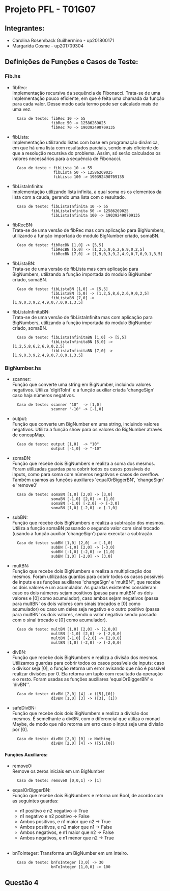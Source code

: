 # Projeto PFL - T01G07

## Integrantes:
* Carolina Rosemback Guilhermino - up201800171
* Margarida Cosme - up201709304

## Definições de Funções e Casos de Teste:
### Fib.hs

* fibRec:  
Implementação recursiva da sequência de Fibonacci. Trata-se de uma implementação pouco eficiente, em que é feita uma chamada da função para cada valor. Desse modo cada termo pode ser calculado mais de uma vez.

        Caso de teste: fibRec 10 -> 55
                       fibRec 50 -> 12586269025
                       fibRec 70 -> 190392490709135
* fibLista:  
Implementação utilizando listas com base em programação dinâmica, em que há uma lista com resultados parciais, sendo mais eficiente do que a resolução recursiva do problema. Assim, só serão calculados os valores necessários para a sequência de Fibonacci.

        Caso de teste : fibLista 10 -> 55
                        fibLista 50 -> 12586269025
                        fibLista 100 -> 190392490709135

* fibListaInfinita:  
Implementação utilizando lista infinita, a qual soma os os elementos da lista com a cauda, gerando uma lista com o resultado.

        Caso de teste: fibListaInfinita 10 -> 55
                       fibListaInfinita 50 -> 12586269025
                       fibListaInfinita 100 -> 190392490709135

* fibRecBN:  
Trata-se de uma versão de fibRec mas com aplicação para BigNumbers, utilizando a função importada do modulo BigNumber criado, somaBN.

        Caso de teste: fibRecBN [1,0] -> [5,5]
                       fibRecBN [5,0] -> [1,2,5,8,6,2,6,9,0,2,5]
                       fibRecBN [7,0] -> [1,9,0,3,9,2,4,9,0,7,0,9,1,3,5]

* fibListaBN:  
Trata-se de uma versão de fibLista mas com aplicação para BigNumbers, utilizando a função importada do modulo BigNumber criado, somaBN.

        Caso de teste: fibListaBN [1,0] -> [5,5]
                       fibListaBN [5,0] -> [1,2,5,8,6,2,6,9,0,2,5]
                       fibListaBN [7,0] -> [1,9,0,3,9,2,4,9,0,7,0,9,1,3,5]

* fibListaInfinitaBN:  
Trata-se de uma versão de fibListaInfinita mas com aplicação para BigNumbers, utilizando a função importada do modulo BigNumber criado, somaBN.

        Caso de teste: fibListaInfinitaBN [1,0] -> [5,5]
                       fibListaInfinitaBN [5,0] -> [1,2,5,8,6,2,6,9,0,2,5]
                       fibListaInfinitaBN [7,0] -> [1,9,0,3,9,2,4,9,0,7,0,9,1,3,5]

### BigNumber.hs

* scanner:   
Função que converte uma string em BigNumber, incluindo valores negativos. Utiliza 'digitToInt' e a função auxiliar criada 'changeSign' caso haja números negativos.

        Caso de teste: scanner "10"  -> [1,0]
                       scanner "-10" -> [-1,0]

* output:  
Função que converte um BigNumber em uma string, incluindo valores negativos. Utiliza a função show para os valores do BigNumber através de concapMap.

        Caso de teste: output [1,0]  -> "10"
                       output [-1,0] -> "-10"

* somaBN:  
Função que recebe dois BigNumbers e realiza a soma dos mesmos. Foram utilizadas guardas para cobrir todos os casos possíveis de inputs, como para soma com números negativos e casos de overflow. Também usamos as funções auxiliares 'equalOrBiggerBN', 'changeSign' e 'remove0'

        Caso de teste: somaBN [1,0] [2,0] -> [3,0]
                       somaBN [-1,0] [2,0] -> [1,0]
                       somaBN [-1,0] [-2,0] -> [-3,0]
                       somaBN [1,0] [-2,0] -> [-1,0]
               
* subBN:  
Função que recebe dois BigNumbers e realiza a subtração dos mesmos. Utiliza a função somaBN passando o segundo valor com sinal trocado (usando a função auxiliar 'changeSign') para executar a subtração.

        Caso de teste: subBN [1,0] [2,0] -> [-1,0]
                       subBN [-1,0] [2,0] -> [-3,0]
                       subBN [-1,0] [-2,0] -> [1,0]
                       subBN [1,0] [-2,0] -> [3,0]

* multBN:  
Função que recebe dois BigNumbers e realiza a multiplicação dos mesmos. Foram utilizadas guardas para cobrir todos os casos possíveis de inputs e as funções auxiliares 'changeSign' e 'multBN'', que recebe os dois valores e um acumulador. As guardas existentes consideram: caso os dois números sejam positivos (passa para multBN' os dois valores e [0] como acumulador), caso ambos sejam negativos  (passa para multBN' os dois valores com sinais trocados e [0] como acumulador) ou caso um deles seja negativo e o outro positivo (passa para multBN' os dois valores, sendo o valor negativo sendo passado com o sinal trocado e [0] como acumulador).

        Caso de teste: multBN [1,0] [2,0] -> [2,0,0]
                       multBN [-1,0] [2,0] -> [-2,0,0]
                       multBN [-1,0] [-2,0] -> [2,0,0]
                       multBN [1,0] [-2,0] -> [-2,0,0]

* divBN:  
Função que recebe dois BigNumbers e realiza a divisão dos mesmos. Utilizamos guardas para cobrir todos os casos possíveis de inputs: caso o divisor seja [0], o função retorna um error avisando que não é possível realizar divisões por 0. Ela retorna um tuplo com resultado da operação e o resto. Foram usadas as funções auxiliares 'equalOrBiggerBN' e 'divBN''.

        Caso de teste: divBN [2,0] [4] -> ([5],[0])
                       divBN [1,0] [3] -> ([3], [1])

* safeDivBN:  
Função que recebe dois dois BigNumbers e realiza a divisão dos mesmos. É semelhante a divBN, com o diferencial que utiliza o monad Maybe, de modo que não retorna um erro caso o input seja uma divisão por [0]. 

        Caso de teste: divBN [2,0] [0] -> Nothing
                       divBN [2,0] [4] -> ([5],[0])

#### Funções Auxiliares:

* remove0:  
Remove os zeros iniciais em um BigNumber

        Caso de teste: remove0 [0,0,1] -> [1]
                      
* equalOrBiggerBN:  
Função que recebe dois BigNumbers e retorna um Bool, de acordo com as seguintes guardas:  
    * n1 positivo e n2 negativo -> True
    * n1 negativo e n2 positivo -> False
    * Ambos positivos, e n1 maior que n2 -> True
    * Ambos positivos, e n2 maior que n1 -> False
    * Ambos negativos, e n1 maior que n2 -> False
    * Ambos negativos, e n1 menor que n2 -> True    
  <br>
* bnToInteger:
Transforma um BigNumber em um Inteiro.

        Caso de teste: bnToInteger [3,0] -> 30
                       bnToInteger [1,0,0] -> 100


## Questão 4
